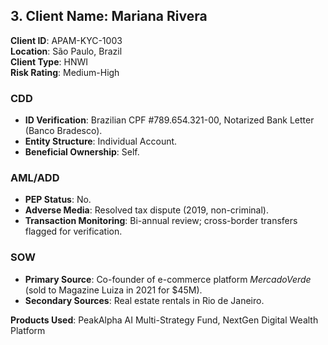 ## 3. **Client Name**: Mariana Rivera  
**Client ID**: APAM-KYC-1003  
**Location**: São Paulo, Brazil  
**Client Type**: HNWI  
**Risk Rating**: Medium-High  

### CDD  
- **ID Verification**: Brazilian CPF #789.654.321-00, Notarized Bank Letter (Banco Bradesco).  
- **Entity Structure**: Individual Account.  
- **Beneficial Ownership**: Self.  

### AML/ADD  
- **PEP Status**: No.  
- **Adverse Media**: Resolved tax dispute (2019, non-criminal).  
- **Transaction Monitoring**: Bi-annual review; cross-border transfers flagged for verification.  

### SOW  
- **Primary Source**: Co-founder of e-commerce platform *MercadoVerde* (sold to Magazine Luiza in 2021 for $45M).  
- **Secondary Sources**: Real estate rentals in Rio de Janeiro.  

**Products Used**: PeakAlpha AI Multi-Strategy Fund, NextGen Digital Wealth Platform  